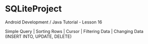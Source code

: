 # SQLiteProject

Android Development / Java Tutorial - Lesson 16

Simple Query | Sorting Rows | Cursor | Filtering Data | Changing Data (INSERT INTO, UPDATE, DELETE)
